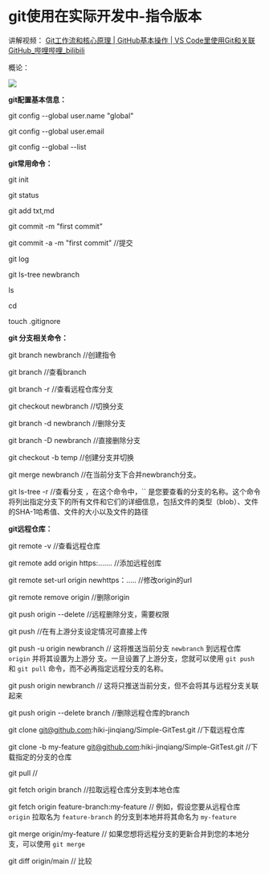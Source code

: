 # git使用在实际开发中-指令版本



讲解视频： [Git工作流和核心原理 | GitHub基本操作 | VS Code里使用Git和关联GitHub_哔哩哔哩_bilibili](https://www.bilibili.com/video/BV1r3411F7kn/?spm_id_from=333.1007.top_right_bar_window_default_collection.content.click&vd_source=d6cbfce424d90414a859cc5aee71d89e) 

概论：

![](E:/3-GitTest/picture/Snipaste_2023-10-06_21-17-33.png)

**git配置基本信息：**

git config --global user.name "global"

git config --global user.email

git config --global --list



**git常用命令：**

git init

git status

git add txt,md

 git commit -m "first commit"

git commit -a -m "first commit"   //提交

git log

git ls-tree newbranch <filename>

ls

cd

touch .gitignore



**git 分支相关命令：**

git branch newbranch  //创建指令

git branch                       //查看branch

git branch -r                   //查看远程仓库分支

git checkout  newbranch  //切换分支

git branch -d newbranch  //删除分支

git branch -D newbranch //直接删除分支

git checkout -b temp         //创建分支并切换

git merge newbranch  //在当前分支下合并newbranch分支。



git ls-tree -r <branch-name>    //查看分支 ，在这个命令中，`` 是您要查看的分支的名称。这个命令将列出指定分支下的所有文件和它们的详细信息，包括文件的类型（blob）、文件的SHA-1哈希值、文件的大小以及文件的路径 



**git远程仓库：**

git remote -v                                         //查看远程仓库

git remote add origin https:....... //添加远程创库

git remote set-url origin  newhttps：.....   //修改origin的url

git remote remove origin                 //删除origin

git push origin --delete <branch-name>      //远程删除分支，需要权限



git push         //在有上游分支设定情况可直接上传

git push -u origin newbranch             // 这将推送当前分支 `newbranch` 到远程仓库 `origin` 并将其设置为上游分        支。一旦设置了上游分支，您就可以使用 `git push` 和 `git pull` 命令，而不必再指定远程分支的名称。 

git push origin newbranch          // 这将只推送当前分支，但不会将其与远程分支关联起来 

git push origin --delete  branch      //删除远程仓库的branch



git clone git@github.com:hiki-jinqiang/Simple-GitTest.git      //下载远程仓库

git clone -b my-feature git@github.com:hiki-jinqiang/Simple-GitTest.git   //下载指定的分支的仓库

git pull         //

git fetch origin branch      //拉取远程仓库分支到本地仓库

git fetch origin feature-branch:my-feature  // 例如，假设您要从远程仓库 `origin` 拉取名为 `feature-branch`    的分支到本地并将其命名为 `my-feature` 

git merge origin/my-feature  // 如果您想将远程分支的更新合并到您的本地分支，可以使用 `git merge` 



git diff origin/main     // 比较





















